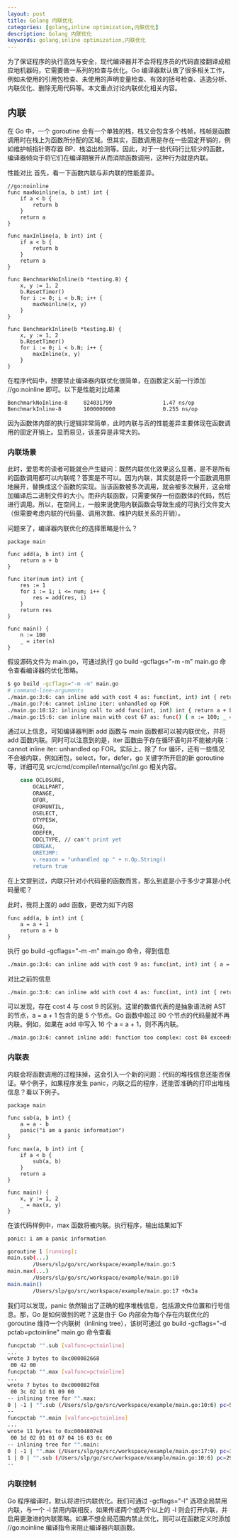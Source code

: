 ```yaml
---
layout: post
title: Golang 内联优化
categories: [golang,inline optimization,内联优化]
description: Golang 内联优化
keywords: golang,inline optimization,内联优化
---
```


为了保证程序的执行高效与安全，现代编译器并不会将程序员的代码直接翻译成相应地机器码，它需要做一系列的检查与优化。Go 编译器默认做了很多相关工作，例如未使用的引用包检查、未使用的声明变量检查、有效的括号检查、逃逸分析、内联优化、删除无用代码等。本文重点讨论内联优化相关内容。

## 内联
在 Go 中，一个 goroutine 会有一个单独的栈，栈又会包含多个栈帧，栈帧是函数调用时在栈上为函数所分配的区域。但其实，函数调用是存在一些固定开销的，例如维护帧指针寄存器 BP、栈溢出检测等。因此，对于一些代码行比较少的函数，编译器倾向于将它们在编译期展开从而消除函数调用，这种行为就是内联。

性能对比
首先，看一下函数内联与非内联的性能差异。
``` golang
//go:noinline
func maxNoinline(a, b int) int {
    if a < b {
        return b
    }
    return a
}

func maxInline(a, b int) int {
    if a < b {
        return b
    }
    return a
}

func BenchmarkNoInline(b *testing.B) {
    x, y := 1, 2
    b.ResetTimer()
    for i := 0; i < b.N; i++ {
        maxNoinline(x, y)
    }
}

func BenchmarkInline(b *testing.B) {
    x, y := 1, 2
    b.ResetTimer()
    for i := 0; i < b.N; i++ {
        maxInline(x, y)
    }
}
```
在程序代码中，想要禁止编译器内联优化很简单，在函数定义前一行添加 //go:noinline 即可。以下是性能对比结果
``` golang
BenchmarkNoInline-8     824031799                1.47 ns/op
BenchmarkInline-8       1000000000               0.255 ns/op
```
因为函数体内部的执行逻辑非常简单，此时内联与否的性能差异主要体现在函数调用的固定开销上。显而易见，该差异是非常大的。

### 内联场景
此时，爱思考的读者可能就会产生疑问：既然内联优化效果这么显著，是不是所有的函数调用都可以内联呢？答案是不可以。因为内联，其实就是将一个函数调用原地展开，替换成这个函数的实现。当该函数被多次调用，就会被多次展开，这会增加编译后二进制文件的大小。而非内联函数，只需要保存一份函数体的代码，然后进行调用。所以，在空间上，一般来说使用内联函数会导致生成的可执行文件变大（但需要考虑内联的代码量、调用次数、维护内联关系的开销）。

问题来了，编译器内联优化的选择策略是什么？
``` golang
package main

func add(a, b int) int {
    return a + b
}

func iter(num int) int {
    res := 1
    for i := 1; i <= num; i++ {
        res = add(res, i)
    }
    return res
}

func main() {
    n := 100
    _ = iter(n)
}
```
假设源码文件为 main.go，可通过执行 go build -gcflags="-m -m" main.go 命令查看编译器的优化策略。
``` sh
$ go build -gcflags="-m -m" main.go
# command-line-arguments
./main.go:3:6: can inline add with cost 4 as: func(int, int) int { return a + b }
./main.go:7:6: cannot inline iter: unhandled op FOR
./main.go:10:12: inlining call to add func(int, int) int { return a + b }
./main.go:15:6: can inline main with cost 67 as: func() { n := 100; _ = iter(n) }
```
通过以上信息，可知编译器判断 add 函数与 main 函数都可以被内联优化，并将 add 函数内联。同时可以注意到的是，iter 函数由于存在循环语句并不能被内联：cannot inline iter: unhandled op FOR。实际上，除了 for 循环，还有一些情况不会被内联，例如闭包，select，for，defer，go 关键字所开启的新 goroutine 等，详细可见 src/cmd/compile/internal/gc/inl.go 相关内容。
``` sh
    case OCLOSURE,
        OCALLPART,
        ORANGE,
        OFOR,
        OFORUNTIL,
        OSELECT,
        OTYPESW,
        OGO,
        ODEFER,
        ODCLTYPE, // can't print yet
        OBREAK,
        ORETJMP:
        v.reason = "unhandled op " + n.Op.String()
        return true
```
在上文提到过，内联只针对小代码量的函数而言，那么到底是小于多少才算是小代码量呢？

此时，我将上面的 add 函数，更改为如下内容
``` golang
func add(a, b int) int {
    a = a + 1
    return a + b
}
```
执行 go build -gcflags="-m -m" main.go 命令，得到信息
``` sh
./main.go:3:6: can inline add with cost 9 as: func(int, int) int { a = a + 1; return a + b }
```
对比之前的信息
``` sh
./main.go:3:6: can inline add with cost 4 as: func(int, int) int { return a + b }
```
可以发现，存在 cost 4 与 cost 9 的区别。这里的数值代表的是抽象语法树 AST 的节点，a = a + 1 包含的是 5 个节点。Go 函数中超过 80 个节点的代码量就不再内联。例如，如果在 add 中写入 16 个 a = a + 1，则不再内联。
``` sh
./main.go:3:6: cannot inline add: function too complex: cost 84 exceeds budget 80
```
### 内联表
内联会将函数调用的过程抹掉，这会引入一个新的问题：代码的堆栈信息还能否保证。举个例子，如果程序发生 panic，内联之后的程序，还能否准确的打印出堆栈信息？看以下例子。
``` golang
package main

func sub(a, b int) {
    a = a - b
    panic("i am a panic information")
}

func max(a, b int) int {
    if a < b {
        sub(a, b)
    }
    return a
}

func main() {
    x, y := 1, 2
    _ = max(x, y)
}
```
在该代码样例中，max 函数将被内联。执行程序，输出结果如下
``` sh
panic: i am a panic information

goroutine 1 [running]:
main.sub(...)
        /Users/slp/go/src/workspace/example/main.go:5
main.max(...)
        /Users/slp/go/src/workspace/example/main.go:10
main.main()
        /Users/slp/go/src/workspace/example/main.go:17 +0x3a
```
我们可以发现，panic 依然输出了正确的程序堆栈信息，包括源文件位置和行号信息。那，Go 是如何做到的呢？这是由于 Go 内部会为每个存在内联优化的 goroutine 维持一个内联树（inlining tree），该树可通过 go build -gcflags="-d pctab=pctoinline" main.go 命令查看
``` sh
funcpctab "".sub [valfunc=pctoinline]
...
wrote 3 bytes to 0xc000082668
 00 42 00
funcpctab "".max [valfunc=pctoinline]
...
wrote 7 bytes to 0xc000082f68
 00 3c 02 1d 01 09 00
-- inlining tree for "".max:
0 | -1 | "".sub (/Users/slp/go/src/workspace/example/main.go:10:6) pc=59
--
funcpctab "".main [valfunc=pctoinline]
...
wrote 11 bytes to 0xc0004807e8
 00 1d 02 01 01 07 04 16 03 0c 00
-- inlining tree for "".main:
0 | -1 | "".max (/Users/slp/go/src/workspace/example/main.go:17:9) pc=30
1 | 0 | "".sub (/Users/slp/go/src/workspace/example/main.go:10:6) pc=29
--
```
### 内联控制
Go 程序编译时，默认将进行内联优化。我们可通过 -gcflags="-l" 选项全局禁用内联，与一个 -l 禁用内联相反，如果传递两个或两个以上的 -l 则会打开内联，并启用更激进的内联策略。如果不想全局范围内禁止优化，则可以在函数定义时添加 //go:noinline 编译指令来阻止编译器内联函数。